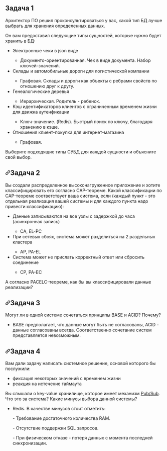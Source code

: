 <h2 dir="auto">Задача 1</h2>
<p dir="auto">Архитектор ПО решил проконсультироваться у вас, какой тип БД
лучше выбрать для хранения определенных данных.</p>
<p dir="auto">Он вам предоставил следующие типы сущностей, которые нужно будет хранить в БД:</p>
<ul dir="auto">
<li>Электронные чеки в json виде</li>

 * Документо-ориентированная. Чек в виде документа. Набор ключей-значений.
<li>Склады и автомобильные дороги для логистической компании</li>

 * Графовая. Склады и дороги как объекты с ребрами свойств по отношению друг к другу.
<li>Генеалогические деревья</li>

 * Иерархическая. Родитель - ребенок.
<li>Кэш идентификаторов клиентов с ограниченным временем жизни для движка аутенфикации</li>

 * Ключ-значение. (Redis). Быстрый поиск по ключу, благодаря хранению в кэше.
<li>Отношения клиент-покупка для интернет-магазина</li>

 * Графовая.
</ul>
<p dir="auto">Выберите подходящие типы СУБД для каждой сущности и объясните свой выбор.</p>
<h2 dir="auto"><a id="user-content-задача-2" class="anchor" aria-hidden="true" href="#задача-2"><svg class="octicon octicon-link" viewBox="0 0 16 16" version="1.1" width="16" height="16" aria-hidden="true"><path fill-rule="evenodd" d="M7.775 3.275a.75.75 0 001.06 1.06l1.25-1.25a2 2 0 112.83 2.83l-2.5 2.5a2 2 0 01-2.83 0 .75.75 0 00-1.06 1.06 3.5 3.5 0 004.95 0l2.5-2.5a3.5 3.5 0 00-4.95-4.95l-1.25 1.25zm-4.69 9.64a2 2 0 010-2.83l2.5-2.5a2 2 0 012.83 0 .75.75 0 001.06-1.06 3.5 3.5 0 00-4.95 0l-2.5 2.5a3.5 3.5 0 004.95 4.95l1.25-1.25a.75.75 0 00-1.06-1.06l-1.25 1.25a2 2 0 01-2.83 0z"></path></svg></a>Задача 2</h2>
<p dir="auto">Вы создали распределенное высоконагруженное приложение и хотите классифицировать его согласно
CAP-теореме. Какой классификации по CAP-теореме соответствует ваша система, если
(каждый пункт - это отдельная реализация вашей системы и для каждого пункта надо привести классификацию):</p>
<ul dir="auto">
<li>Данные записываются на все узлы с задержкой до часа (асинхронная запись)</li>

* CA, EL-PC
<li>При сетевых сбоях, система может разделиться на 2 раздельных кластера</li>

* AP, PA-EL
<li>Система может не прислать корректный ответ или сбросить соединение</li>

* CP, PA-EC
</ul>
<p dir="auto">А согласно PACELC-теореме, как бы вы классифицировали данные реализации?</p>
<h2 dir="auto"><a id="user-content-задача-3" class="anchor" aria-hidden="true" href="#задача-3"><svg class="octicon octicon-link" viewBox="0 0 16 16" version="1.1" width="16" height="16" aria-hidden="true"><path fill-rule="evenodd" d="M7.775 3.275a.75.75 0 001.06 1.06l1.25-1.25a2 2 0 112.83 2.83l-2.5 2.5a2 2 0 01-2.83 0 .75.75 0 00-1.06 1.06 3.5 3.5 0 004.95 0l2.5-2.5a3.5 3.5 0 00-4.95-4.95l-1.25 1.25zm-4.69 9.64a2 2 0 010-2.83l2.5-2.5a2 2 0 012.83 0 .75.75 0 001.06-1.06 3.5 3.5 0 00-4.95 0l-2.5 2.5a3.5 3.5 0 004.95 4.95l1.25-1.25a.75.75 0 00-1.06-1.06l-1.25 1.25a2 2 0 01-2.83 0z"></path></svg></a>Задача 3</h2>
<p dir="auto">Могут ли в одной системе сочетаться принципы BASE и ACID? Почему?</p>

 * BASE предполагает, что данные могут быть не согласованы, ACID - данные согласованы всегда. Соответственно сочетание систем представляется невозможным.
<h2 dir="auto"><a id="user-content-задача-4" class="anchor" aria-hidden="true"  href="#задача-4"><svg class="octicon octicon-link" viewBox="0 0 16 16" version="1.1" width="16" height="16" aria-hidden="true"><path fill-rule="evenodd" d="M7.775 3.275a.75.75 0 001.06 1.06l1.25-1.25a2 2 0 112.83 2.83l-2.5 2.5a2 2 0 01-2.83 0 .75.75 0 00-1.06 1.06 3.5 3.5 0 004.95 0l2.5-2.5a3.5 3.5 0 00-4.95-4.95l-1.25 1.25zm-4.69 9.64a2 2 0 010-2.83l2.5-2.5a2 2 0 012.83 0 .75.75 0 001.06-1.06 3.5 3.5 0 00-4.95 0l-2.5 2.5a3.5 3.5 0 004.95 4.95l1.25-1.25a.75.75 0 00-1.06-1.06l-1.25 1.25a2 2 0 01-2.83 0z"></path></svg></a>Задача 4</h2>
<p dir="auto">Вам дали задачу написать системное решение, основой которого бы послужили:</p>
<ul dir="auto">
<li>фиксация некоторых значений с временем жизни</li>
<li>реакция на истечение таймаута</li>
</ul>
<p dir="auto">Вы слышали о key-value хранилище, которое имеет механизм <a href="https://habr.com/ru/post/278237/" rel="nofollow">Pub/Sub</a>.
Что это за система? Какие минусы выбора данной системы?</p>

* Redis. В качестве минусов стоит отметить:
  <p> - Требование достаточного количества RAM.</p>
  <p> - Отсутствие поддержки SQL запросов. </p>
  <p> - При физическом отказе - потеря данных с момента последней синхронизации. </p>

